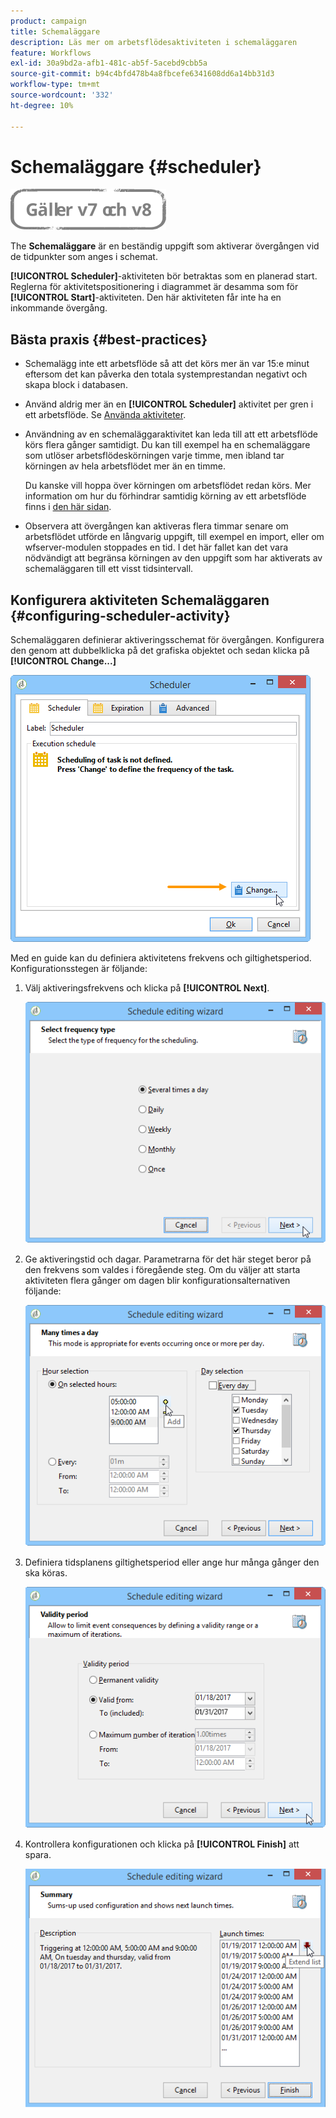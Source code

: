 ```yaml
---
product: campaign
title: Schemaläggare
description: Läs mer om arbetsflödesaktiviteten i schemaläggaren
feature: Workflows
exl-id: 30a9bd2a-afb1-481c-ab5f-5acebd9cbb5a
source-git-commit: b94c4bfd478b4a8fbcefe6341608dd6a14bb31d3
workflow-type: tm+mt
source-wordcount: '332'
ht-degree: 10%

---
```


# Schemaläggare {#scheduler}

![](../../assets/common.svg)

The **Schemaläggare** är en beständig uppgift som aktiverar övergången vid de tidpunkter som anges i schemat.

**[!UICONTROL Scheduler]**-aktiviteten bör betraktas som en planerad start.  Reglerna för aktivitetspositionering i diagrammet är desamma som för **[!UICONTROL Start]**-aktiviteten.  Den här aktiviteten får inte ha en inkommande övergång.

## Bästa praxis {#best-practices}

* Schemalägg inte ett arbetsflöde så att det körs mer än var 15:e minut eftersom det kan påverka den totala systemprestandan negativt och skapa block i databasen.

* Använd aldrig mer än en **[!UICONTROL Scheduler]** aktivitet per gren i ett arbetsflöde. Se [Använda aktiviteter](workflow-best-practices.md#using-activities).

* Användning av en schemaläggaraktivitet kan leda till att ett arbetsflöde körs flera gånger samtidigt. Du kan till exempel ha en schemaläggare som utlöser arbetsflödeskörningen varje timme, men ibland tar körningen av hela arbetsflödet mer än en timme.

   Du kanske vill hoppa över körningen om arbetsflödet redan körs. Mer information om hur du förhindrar samtidig körning av ett arbetsflöde finns i [den här sidan](monitoring-workflow-execution.md#preventing-simultaneous-multiple-executions).

* Observera att övergången kan aktiveras flera timmar senare om arbetsflödet utförde en långvarig uppgift, till exempel en import, eller om wfserver-modulen stoppades en tid. I det här fallet kan det vara nödvändigt att begränsa körningen av den uppgift som har aktiverats av schemaläggaren till ett visst tidsintervall.

## Konfigurera aktiviteten Schemaläggaren {#configuring-scheduler-activity}

Schemaläggaren definierar aktiveringsschemat för övergången. Konfigurera den genom att dubbelklicka på det grafiska objektet och sedan klicka på **[!UICONTROL Change...]**

![](assets/s_user_segmentation_scheduler.png)

Med en guide kan du definiera aktivitetens frekvens och giltighetsperiod. Konfigurationsstegen är följande:

1. Välj aktiveringsfrekvens och klicka på **[!UICONTROL Next]**.

   ![](assets/s_user_segmentation_scheduler2.png)

1. Ge aktiveringstid och dagar. Parametrarna för det här steget beror på den frekvens som valdes i föregående steg. Om du väljer att starta aktiviteten flera gånger om dagen blir konfigurationsalternativen följande:

   ![](assets/s_user_segmentation_scheduler3.png)

1. Definiera tidsplanens giltighetsperiod eller ange hur många gånger den ska köras.

   ![](assets/s_user_segmentation_scheduler4.png)

1. Kontrollera konfigurationen och klicka på **[!UICONTROL Finish]** att spara.

   ![](assets/s_user_segmentation_scheduler5.png)
